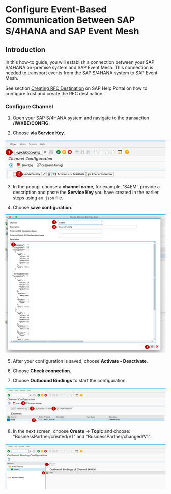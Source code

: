 # Configure Event-Based Communication Between SAP S/4HANA and SAP Event Mesh
## Introduction

In this how-to guide, you will establish a connection between your SAP S/4HANA on-premise system and SAP Event Mesh. This connection is needed to transport events from the SAP S/4HANA system to SAP Event Mesh.

See section [Creating RFC Destination](https://help.sap.com/docs/r/810dfd34f2cc4f39aa8d946b5204fd9c/1809.000/en-US/12559a8c26f34e0bbe8c6d82b7501424.html) on SAP Help Portal on how to configure trust and create the RFC destination.

 ### Configure Channel

 1. Open your SAP S/4HANA system and navigate to the transaction **/IWXBE/CONFIG**.

 2. Choose **via Service Key**.

 ![Configure Channel](./images/EventBased4.png)

 3. In the popup, choose a **channel name**, for example, 'S4EM', provide a description and paste the **Service Key** you have created in the earlier steps using `em.json` file.

 4. Choose **save configuration**.

  ![Create configuration](./images/EventBased5.png)

 5. After your configuration is saved, choose **Activate - Deactivate**.

 6. Choose **Check connection**.

 7. Choose **Outbound Bindings** to start the configuration.

  ![Check Connection](./images/EventBased6.png)

 8. In the next screen, choose **Create** &rarr; **Topic** and choose: "BusinessPartner/created/V1" and "BusinessPartner/changed/V1".

 ![Create Outbound Bindings](./images/EventBased7.png)
